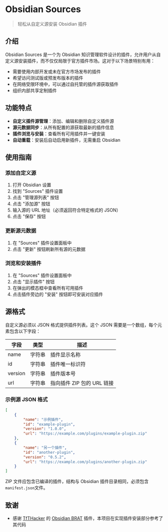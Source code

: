 # Obsidian Sources

> 轻松从自定义源安装 Obsidian 插件

## 介绍

Obsidian Sources 是一个为 Obsidian 知识管理软件设计的插件，允许用户从自定义源安装插件，而不仅仅局限于官方插件市场。这对于以下场景特别有用：

-   需要使用内部开发或未在官方市场发布的插件
-   希望访问测试版或预发布版本的插件
-   在网络受限环境中，可以通过自托管的插件源获取插件
-   组织内部共享定制插件

## 功能特点

-   **自定义插件源管理**：添加、编辑和删除自定义插件源
-   **源元数据同步**：从所有配置的源获取最新的插件信息
-   **插件浏览与安装**：查看所有可用插件并一键安装
-   **自动重载**：安装后自动启用新插件，无需重启 Obsidian

## 使用指南

### 添加自定义源

1. 打开 Obsidian 设置
2. 找到 "Sources" 插件设置
3. 点击 "管理源列表" 按钮
4. 点击 "添加源" 按钮
5. 输入源的 URL 地址（必须返回符合特定格式的 JSON）
6. 点击 "保存" 按钮

### 更新源元数据

1. 在 "Sources" 插件设置面板中
2. 点击 "更新" 按钮刷新所有源的元数据

### 浏览和安装插件

1. 在 "Sources" 插件设置面板中
2. 点击 "显示插件" 按钮
3. 在弹出的模态框中查看所有可用插件
4. 点击插件旁边的 "安装" 按钮即可安装对应插件

## 源格式

自定义源必须以 JSON 格式提供插件列表。这个 JSON 需要是一个数组，每个元素包含以下字段：

| 字段    | 类型   | 描述                       |
| ------- | ------ | -------------------------- |
| name    | 字符串 | 插件显示名称               |
| id      | 字符串 | 插件唯一标识符             |
| version | 字符串 | 插件版本号                 |
| url     | 字符串 | 指向插件 ZIP 包的 URL 链接 |

### 示例源 JSON 格式

```json
[
	{
		"name": "示例插件",
		"id": "example-plugin",
		"version": "1.0.0",
		"url": "https://example.com/plugins/example-plugin.zip"
	},
	{
		"name": "另一个插件",
		"id": "another-plugin",
		"version": "0.5.2",
		"url": "https://example.com/plugins/another-plugin.zip"
	}
]
```

ZIP 文件应包含已编译的插件，结构与 Obsidian 插件目录相同，必须包含`manifest.json`文件。

## 致谢

-   感谢 [TfTHacker](https://github.com/TfTHacker) 的 [Obsidian BRAT](https://github.com/TfTHacker/obsidian42-brat) 插件，本项目在实现插件安装部分参考了其代码

